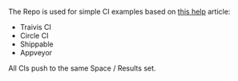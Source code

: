 The Repo is used for simple CI examples based on [this help](https://help.testspace.com/how-to:add-to-ci) article:

 * Traivis CI
 * Circle CI
 * Shippable
 * Appveyor
 
All CIs push to the same Space / Results set. 